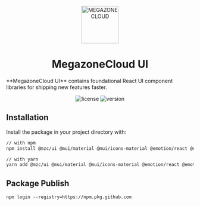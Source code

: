 <p align="center">
  <img width="100" src="https://start.megazone.com/static/images/logo.png" alt="MEGAZONE CLOUD">
</p>
<h1 align="center">MegazoneCloud UI</h1>
**MegazoneCloud UI** contains foundational React UI component libraries for shipping new features faster.

<div align="center">

![license](https://img.shields.io/badge/license-MIT-blue.svg)
![version](https://img.shields.io/npm/v/latest.svg)

</div>

## Installation

Install the package in your project directory with:

```sh
// with npm
npm install @mzc/ui @mui/material @mui/icons-material @emotion/react @emotion/styled

// with yarn
yarn add @mzc/ui @mui/material @mui/icons-material @emotion/react @emotion/styled
```

## Package Publish
```shell
npm login --registry=https://npm.pkg.github.com
```